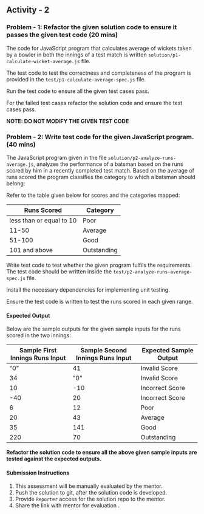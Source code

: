 ## Activity - 2

### Problem - 1: Refactor the given solution code to ensure it passes the given test code (20 mins)

The code for JavaScript program that calculates average of wickets taken by a bowler in both the innings of a test match is written `solution/p1-calculate-wicket-average.js` file.

The test code to test the correctness and completeness of the program is provided in the `test/p1-calculate-average-spec.js` file.

Run the test code to ensure all the given test cases pass.

For the failed test cases refactor the solution code and ensure the test cases pass.

**NOTE: DO NOT MODIFY THE GIVEN TEST CODE**

### Problem - 2: Write test code for the given JavaScript program. (40 mins)

The JavaScript program given in the file `solution/p2-analyze-runs-average.js`, analyzes the performance of a batsman based on the runs scored by him in a recently completed test match. Based on the average of runs scored the program classifies the category to which a batsman should belong:

Refer to the table given below for scores and the categories mapped:

|Runs Scored|Category|
|-|-|
|less than or equal to 10|Poor|
|11-50|Average|
|51-100|Good|
|101 and above|Outstanding|

Write test code to test whether the given program fulfils the requirements. The test code should be written inside the `test/p2-analyze-runs-average-spec.js` file.

Install the necessary dependencies for implementing unit testing.

Ensure the test code is written to test the runs scored in each given range.

#### Expected Output

Below are the sample outputs for the given sample inputs for the runs scored in the two innings:

|Sample First Innings Runs Input|Sample Second Innings Runs Input|Expected Sample Output|
|-|-|-|
|"0"|41|Invalid Score|
|34|"0"|Invalid Score|
|10|-10|Incorrect Score|
|-40|20|Incorrect Score|
|6|12|Poor|
|20|43|Average|
|35|141|Good|
|220|70|Outstanding|
 
**Refactor the solution code to ensure all the above given sample inputs are tested against the expected outputs.**

#### Submission Instructions

1. This assessment will be manually evaluated by the mentor.
2. Push the solution to git, after the solution code is developed.
3. Provide `Reporter` access for the solution repo to the mentor.
4. Share the link with mentor for evaluation .